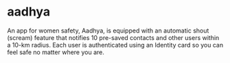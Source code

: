 # aadhya
An app for women safety, Aadhya, is equipped with an automatic shout (scream) feature that notifies 10 pre-saved contacts and other users within a 10-km radius. Each user is authenticated using an Identity card so you can feel safe no matter where you are.

